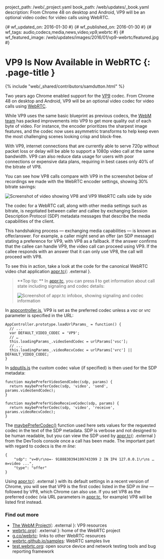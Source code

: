 project_path: /web/_project.yaml book_path: /web/updates/_book.yaml description: From Chrome 48 on desktop and Android, VP9 will be an optional video codec for video calls using WebRTC.

{# wf_updated_on: 2016-01-30 #} {# wf_published_on: 2016-01-30 #} {# wf_tags: audio,codecs,media,news,video,vp9,webrtc #} {# wf_featured_image: /web/updates/images/2016/01/vp9-webrtc/featured.jpg #}

# VP9 Is Now Available in WebRTC {: .page-title }

{% include "web/_shared/contributors/samdutton.html" %} 

<style>
img {
  max-width: 100%;
}
</style>

 

Two years ago Chrome enabled support for the [VP9](http://www.webmproject.org/vp9/ "The WebM Project: VP9") codec. From Chrome 48 on desktop and Android, VP9 will be an optional video codec for video calls using [WebRTC](https://webrtc.org "webrtc.org: home of the WebRTC project").

While VP9 uses the same basic blueprint as previous codecs, the [WebM team](http://webmproject.org) has packed improvements into VP9 to get more quality out of each byte of video. For instance, the encoder prioritizes the sharpest image features, and the codec now uses asymmetric transforms to help keep even the most challenging scenes looking crisp and block-free.

With VP9, internet connections that are currently able to serve 720p without packet loss or delay will be able to support a 1080p video call at the same bandwidth. VP9 can also reduce data usage for users with poor connections or expensive data plans, requiring in best cases only 40% of the bitrate of VP8.

You can see how VP8 calls compare with VP9 in the screenshot below of recordings we made with the WebRTC encoder settings, showing 30% bitrate savings:

![Screenshot of video showing VP8 and VP9 WebRTC calls side by side](/web/updates/images/2016/01/vp9-webrtc/vp8-v-vp9.jpg)

The codec for a WebRTC call, along with other media settings such as bitrate, is negotiated between caller and callee by exchanging Session Description Protocol (SDP) metadata messages that describe the media capabilities of the client.

This handshaking process — exchanging media capabilities — is known as offer/answer. For example, a caller might send an offer (an SDP message) stating a preference for VP9, with VP8 as a fallback. If the answer confirms that the callee can handle VP9, the video call can proceed using VP9. If the callee responds with an answer that it can only use VP8, the call will proceed with VP8.

To see this in action, take a look at the code for the canonical WebRTC video chat application [appr.tc](https://appr.tc/){: .external }.

> **Top tip: ** In [appr.tc](https://appr.tc "appr.tc WebRTC video chat app"), you can press **I** to get information about call state including signaling and codec details:
> 
> ![Screenshot of appr.tc infobox, showing signaling and codec information](/web/updates/images/2016/01/vp9-webrtc/apprtc-infobox.jpg)

In [appcontroller.js](https://github.com/webrtc/apprtc/blob/5eb702d341796840edd0e57f3e7eebb6ebcba8d4/src/web_app/js/appcontroller.js#L536), VP9 is set as the preferred codec unless a *vsc* or *vrc* parameter is specified in the URL:

    AppController.prototype.loadUrlParams_ = function() {
      // ...
      var DEFAULT_VIDEO_CODEC = 'VP9';
      // …
      this.loadingParams_.videoSendCodec = urlParams['vsc'];
      // ...
      this.loadingParams_.videoRecvCodec = urlParams['vrc'] || DEFAULT_VIDEO_CODEC;
    }
    

In [sdputils.js](https://github.com/webrtc/apprtc/blob/9eed9e0f2c98bc84ea5bb75ba15c8f304f8485e4/src/web_app/js/sdputils.js#L219) the custom codec value (if specified) is then used for the SDP metadata:

    function maybePreferVideoSendCodec(sdp, params) {
      return maybePreferCodec(sdp, 'video', 'send', params.videoSendCodec);
    }
    
    function maybePreferVideoReceiveCodec(sdp, params) {
      return maybePreferCodec(sdp, 'video', 'receive', params.videoRecvCodec);
    }
    

The [maybePreferCodec()](https://github.com/webrtc/apprtc/blob/9eed9e0f2c98bc84ea5bb75ba15c8f304f8485e4/src/web_app/js/sdputils.js#L226) function used here sets values for the requested codec in the text of the SDP metadata. SDP is verbose and not designed to be human readable, but you can view the SDP used by [appr.tc](https://appr.tc/){: .external } from the DevTools console once a call has been made. The important part with regard to codecs is the *m line*:

    {
        "sdp": "v=0\r\no=- 9188830394109743399 2 IN IP4 127.0.0.1\r\ns … m=video ...",
        "type": "offer"
    }
    

Using [appr.tc](https://appr.tc/){: .external } with its default settings in a recent version of Chrome, you will see that VP9 is the first codec listed in the SDP *m line* — followed by VP8, which Chrome can also use. If you set VP8 as the preferred codec (via URL parameters in [appr.tc](https://appr.tc), for example) VP8 will be listed first instead.

### Find out more

* [The WebM Project](http://www.webmproject.org/vp9/){: .external }: VP9 resources
* [webrtc.org](http://www.webrtc.org/){: .external }: home of the WebRTC project
* [g.co/webrtc](http://g.co/webrtc): links to other WebRTC resources
* [webrtc.github.io/samples](http://webrtc.github.io/samples): WebRTC samples live
* [test.webrtc.org](http://test.webrtc.org): open source device and network testing tools and bug reporting framework